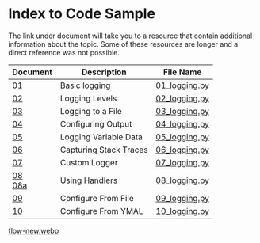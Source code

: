 # Index to Code Sample

The link under document will take you to a resource that contain additional information about the topic. Some of these resources are longer and a direct reference was not possible.


| Document                                                                                                                        | Description            | File Name                          |
|---------------------------------------------------------------------------------------------------------------------------------|------------------------|------------------------------------|
| [01](https://python.readthedocs.io/en/latest/library/logging.html)                                                              | Basic logging          | [01_logging.py](src/01_logging.py) |
| [02](https://python.readthedocs.io/en/latest/library/logging.html#logging-levels)                                               | Logging Levels         | [02_logging.py](src/02_logging.py) |
| [03](https://python.readthedocs.io/en/latest/library/logging.html#logging.basicConfig)                                          | Logging to a File      | [03_logging.py](src/03_logging.py) |
| [04](https://coralogix.com/blog/python-logging-best-practices-tips/)                                                            | Configuring Output     | [04_logging.py](src/04_logging.py) |
| [05](https://docs.python.org/3/library/logging.html#logrecord-attributes)                                                       | Logging Variable Data  | [05_logging.py](src/05_logging.py) |
| [06](https://www.loggly.com/blog/exceptional-logging-of-exceptions-in-python/)                                                  | Capturing Stack Traces | [06_logging.py](src/06_logging.py) |
| [07](https://docs.python.org/3/howto/logging.html#loggers)                                                                      | Custom Logger          | [07_logging.py](src/07_logging.py) |
| [08](https://docs.python.org/3/howto/logging.html#handlers) <br> [08a](https://docs.python.org/3/howto/logging.html#formatters) | Using Handlers         | [08_logging.py](src/08_logging.py) |
| [09](https://docs.python.org/3/library/logging.config.html#configuration-functions)                                            | Configure From File    | [09_logging.py](src/09_logging.py) |
| [10](https://docs.python.org/3/library/logging.config.html#configuration-functions)                                    | Configure From YMAL    | [10_logging.py](src/10_logging.py) |


[flow-new.webp](flow-new.webp)